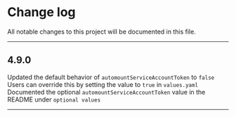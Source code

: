 # Change log

All notable changes to this project will be documented in this file.

---

## 4.9.0

Updated the default behavior of `automountServiceAccountToken` to `false`
Users can override this by setting the value to `true` in `values.yaml`
Documented the optional `automountServiceAccountToken` value in the README under `optional values`

---
